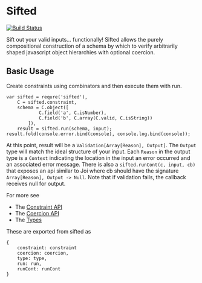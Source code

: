 # Sifted
[![Build Status](https://travis-ci.org/arzig/sifted.svg?branch=master)](https://travis-ci.org/arzig/sifted)

Sift out your valid inputs... functionally!
Sifted allows the purely compositional construction of a schema by which to verify arbitrarily shaped javascript object hierarchies with optional coercion.

## Basic Usage

Create constraints using combinators and then execute them with run.

    var sifted = requre('sifted'),
        C = sifted.constraint,
        schema = C.object([
                C.field('a', C.isNumber),
                C.field('b', C.array(C.valid, C.isString))
            ]),
        result = sifted.run(schema, input);
    result.fold(console.error.bind(console), console.log.bind(console));

At this point, result will be a `Validation[Array[Reason], Output]`.
The `Output` type will match the ideal structure of your input.
Each `Reason` in the output type is a `Context` indicating the location in the input an error occurred and an associated error message.
There is also a `sifted.runCont(c, input, cb)` that exposes an api similar to Joi where cb should have the signature `Array[Reason], Output -> Null`.
Note that if validation fails, the callback receives null for output.

For more see
* The [Constraint API](doc/constraint.md)
* The [Coercion API](doc/coercion.md)
* The [Types](doc/types.md)

These are exported from sifted as

    {
        constraint: constraint
        coercion: coercion,
        type: type,
        run: run,
        runCont: runCont
    }
